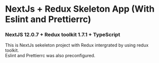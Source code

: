 # NextJs + Redux Skeleton App (With Eslint and Prettierrc)
### NextJS 12.0.7 + Redux toolkit 1.7.1 + TypeScript
This is NextJs sekeleton project with Redux intergrated by using redux toolkit.
<br>
Eslint and Prettierrc was also preconfigured. 
